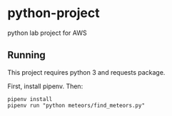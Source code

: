 # python-project
python lab project for AWS

## Running

This project requires python 3 and requests package.

First, install pipenv. Then:

```
pipenv install
pipenv run "python meteors/find_meteors.py"
```
